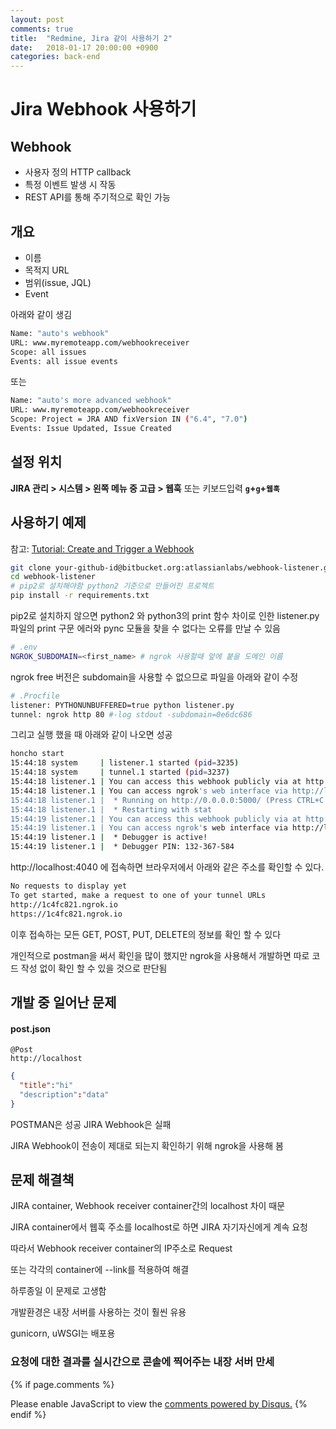 ```yaml
---
layout: post
comments: true
title:  "Redmine, Jira 같이 사용하기 2"
date:   2018-01-17 20:00:00 +0900
categories: back-end
---
```

# Jira Webhook 사용하기

## Webhook

- 사용자 정의 HTTP callback
- 특정 이벤트 발생 시 작동
- REST API를 통해 주기적으로 확인 가능

## 개요

- 이름
- 목적지 URL
- 범위(issue, JQL)
- Event

아래와 같이 생김

```Bash
Name: "auto's webhook"
URL: www.myremoteapp.com/webhookreceiver
Scope: all issues
Events: all issue events
```

또는

```Bash
Name: "auto's more advanced webhook"
URL: www.myremoteapp.com/webhookreceiver
Scope: Project = JRA AND fixVersion IN ("6.4", "7.0")
Events: Issue Updated, Issue Created
```

## 설정 위치

 **JIRA 관리 > 시스템 > 왼쪽 메뉴 중 고급 > 웹훅** 또는 키보드입력 **`g`+`g`+`웹훅`**



## 사용하기 예제

참고: [Tutorial: Create and Trigger a Webhook](https://confluence.atlassian.com/bitbucket/tutorial-create-and-trigger-a-webhook-747606432.html)

```Bash
git clone your-github-id@bitbucket.org:atlassianlabs/webhook-listener.git
cd webhook-listener
# pip2로 설치해야함 python2 기준으로 만들어진 프로젝트
pip install -r requirements.txt	
```

pip2로 설치하지 않으면 python2 와 python3의 print 함수 차이로 인한 listener.py 파일의 print 구문 에러와 pync 모듈을 찾을 수 없다는 오류를 만날 수 있음

```Bash
# .env
NGROK_SUBDOMAIN=<first_name> # ngrok 사용할때 앞에 붙을 도메인 이름
```

ngrok free 버전은 subdomain을 사용할 수 없으므로 파일을 아래와 같이 수정

```Bash
# .Procfile
listener: PYTHONUNBUFFERED=true python listener.py
tunnel: ngrok http 80 #-log stdout -subdomain=0e6dc686
```

그리고 실행 했을 때 아래와 같이 나오면 성공

```Bash
honcho start
15:44:18 system     | listener.1 started (pid=3235)
15:44:18 system     | tunnel.1 started (pid=3237)
15:44:18 listener.1 | You can access this webhook publicly via at http://mcauto.ngrok.io/webhook.
15:44:18 listener.1 | You can access ngrok's web interface via http://localhost:4040
15:44:18 listener.1 |  * Running on http://0.0.0.0:5000/ (Press CTRL+C to quit)
15:44:18 listener.1 |  * Restarting with stat
15:44:19 listener.1 | You can access this webhook publicly via at http://mcauto.ngrok.io/webhook.
15:44:19 listener.1 | You can access ngrok's web interface via http://localhost:4040
15:44:19 listener.1 |  * Debugger is active!
15:44:19 listener.1 |  * Debugger PIN: 132-367-584
```

http://localhost:4040 에 접속하면 브라우저에서 아래와 같은 주소를 확인할 수 있다.

```Bash
No requests to display yet
To get started, make a request to one of your tunnel URLs
http://1c4fc821.ngrok.io
https://1c4fc821.ngrok.io
```

이후 접속하는 모든 GET, POST, PUT, DELETE의 정보를 확인 할 수 있다

개인적으로 postman을 써서 확인을 많이 했지만 ngrok을 사용해서 개발하면 따로 코드 작성 없이 확인 할 수 있을 것으로 판단됨



## 개발 중 일어난 문제

#### post.json 

```http
@Post 
http://localhost
```

```json
{
  "title":"hi"
  "description":"data"
}
```

POSTMAN은 성공 JIRA Webhook은 실패

JIRA Webhook이 전송이 제대로 되는지 확인하기 위해 ngrok을 사용해 봄

## 문제 해결책

JIRA container, Webhook receiver container간의 localhost 차이 때문

JIRA container에서 웹훅 주소를 localhost로 하면 JIRA 자기자신에게 계속 요청

따라서 Webhook receiver container의 IP주소로 Request 

또는 각각의 container에 --link를 적용하여 해결



하루종일 이 문제로 고생함

개발환경은 내장 서버를 사용하는 것이 훨씬 유용

gunicorn, uWSGI는 배포용

### 요청에 대한 결과를 실시간으로 콘솔에 찍어주는 내장 서버 만세

<script id="dsq-count-scr" src="//mcautos-blog.disqus.com/count.js" async></script>
{% if page.comments %}
<div id="disqus_thread"></div>
<script>

/**
*  RECOMMENDED CONFIGURATION VARIABLES: EDIT AND UNCOMMENT THE SECTION BELOW TO INSERT DYNAMIC VALUES FROM YOUR PLATFORM OR CMS.
*  LEARN WHY DEFINING THESE VARIABLES IS IMPORTANT: https://disqus.com/admin/universalcode/#configuration-variables*/
/*
var disqus_config = function () {
this.page.url = PAGE_URL;  // Replace PAGE_URL with your page's canonical URL variable
this.page.identifier = PAGE_IDENTIFIER; // Replace PAGE_IDENTIFIER with your page's unique identifier variable
};
*/
(function() { // DON'T EDIT BELOW THIS LINE
var d = document, s = d.createElement('script');
s.src = 'https://mcautos-blog.disqus.com/embed.js';
s.setAttribute('data-timestamp', +new Date());
(d.head || d.body).appendChild(s);
})();
</script>
<noscript>Please enable JavaScript to view the <a href="https://disqus.com/?ref_noscript">comments powered by Disqus.</a></noscript>
{% endif %}